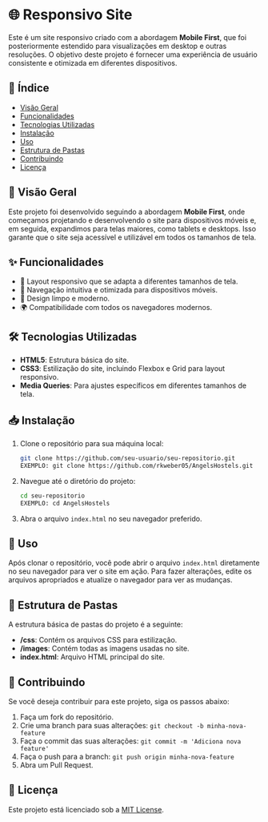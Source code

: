 # 🌐 Responsivo Site

Este é um site responsivo criado com a abordagem **Mobile First**, que foi posteriormente estendido para visualizações em desktop e outras resoluções. O objetivo deste projeto é fornecer uma experiência de usuário consistente e otimizada em diferentes dispositivos.

## 📑 Índice

- [Visão Geral](#visão-geral)
- [Funcionalidades](#funcionalidades)
- [Tecnologias Utilizadas](#tecnologias-utilizadas)
- [Instalação](#instalação)
- [Uso](#uso)
- [Estrutura de Pastas](#estrutura-de-pastas)
- [Contribuindo](#contribuindo)
- [Licença](#licença)

## 📖 Visão Geral

Este projeto foi desenvolvido seguindo a abordagem **Mobile First**, onde começamos projetando e desenvolvendo o site para dispositivos móveis e, em seguida, expandimos para telas maiores, como tablets e desktops. Isso garante que o site seja acessível e utilizável em todos os tamanhos de tela.

## ✨ Funcionalidades

- 📱 Layout responsivo que se adapta a diferentes tamanhos de tela.
- 🚀 Navegação intuitiva e otimizada para dispositivos móveis.
- 🎨 Design limpo e moderno.
- 🌍 Compatibilidade com todos os navegadores modernos.

## 🛠️ Tecnologias Utilizadas

- **HTML5**: Estrutura básica do site.
- **CSS3**: Estilização do site, incluindo Flexbox e Grid para layout responsivo.
- **Media Queries**: Para ajustes específicos em diferentes tamanhos de tela.

## 📥 Instalação

1. Clone o repositório para sua máquina local:
    ```bash
    git clone https://github.com/seu-usuario/seu-repositorio.git
    EXEMPLO: git clone https://github.com/rkweber05/AngelsHostels.git
    ```

2. Navegue até o diretório do projeto:
    ```bash
    cd seu-repositorio
    EXEMPLO: cd AngelsHostels
    ```

3. Abra o arquivo `index.html` no seu navegador preferido.

## 🚀 Uso

Após clonar o repositório, você pode abrir o arquivo `index.html` diretamente no seu navegador para ver o site em ação. Para fazer alterações, edite os arquivos apropriados e atualize o navegador para ver as mudanças.

## 📂 Estrutura de Pastas

A estrutura básica de pastas do projeto é a seguinte:

- **/css**: Contém os arquivos CSS para estilização.
- **/images**: Contém todas as imagens usadas no site.
- **index.html**: Arquivo HTML principal do site.

## 🤝 Contribuindo

Se você deseja contribuir para este projeto, siga os passos abaixo:

1. Faça um fork do repositório.
2. Crie uma branch para suas alterações: `git checkout -b minha-nova-feature`
3. Faça o commit das suas alterações: `git commit -m 'Adiciona nova feature'`
4. Faça o push para a branch: `git push origin minha-nova-feature`
5. Abra um Pull Request.

## 📄 Licença

Este projeto está licenciado sob a [MIT License](LICENSE).


